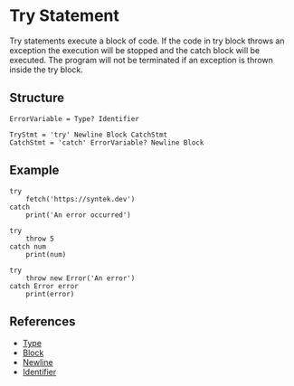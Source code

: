 # Try Statement

Try statements execute a block of code. If the code in try block throws an exception the execution will be stopped and the catch block will be executed. The program will not be terminated if an exception is thrown inside the try block.

## Structure

```grammar
ErrorVariable = Type? Identifier

TryStmt = 'try' Newline Block CatchStmt
CatchStmt = 'catch' ErrorVariable? Newline Block
```

## Example

```syntek
try
	fetch('https://syntek.dev')
catch
	print('An error occurred')

try
	throw 5
catch num
	print(num)

try
	throw new Error('An error')
catch Error error
	print(error)
```

## References

- [Type](/spec/grammar/syntactic/#type)
- [Block](/spec/grammar/syntactic/#block)
- [Newline](/spec/grammar/lexical.html#newline)
- [Identifier](/spec/grammar/lexical.html#identifiers)
